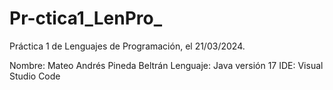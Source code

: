 # Pr-ctica1_LenPro_
Práctica 1 de Lenguajes de Programación, el 21/03/2024.

Nombre:
Mateo Andrés Pineda Beltrán
Lenguaje: Java versión 17
IDE: Visual Studio Code
